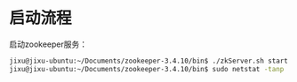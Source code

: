 # 启动流程
启动zookeeper服务：
```bash
jixu@jixu-ubuntu:~/Documents/zookeeper-3.4.10/bin$ ./zkServer.sh start
jixu@jixu-ubuntu:~/Documents/zookeeper-3.4.10/bin$ sudo netstat -tanp
```
